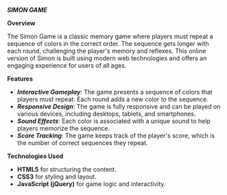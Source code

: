 **_SIMON GAME_**

**Overview**

The Simon Game is a classic memory game where players must repeat a sequence of colors in the correct order. 
The sequence gets longer with each round, challenging the player's memory and reflexes. This online version of 
Simon is built using modern web technologies and offers an engaging experience for users of all ages.

**Features**

- **_Interactive Gameplay_**: The game presents a sequence of colors that players must repeat. Each round adds a new color to the sequence.
- **_Responsive Design_**: The game is fully responsive and can be played on various devices, including desktops, tablets, and smartphones.
- **_Sound Effects_**: Each color is associated with a unique sound to help players memorize the sequence.
- **_Score Tracking_**: The game keeps track of the player's score, which is the number of correct sequences they repeat.
  
**Technologies Used**

- **HTML5** for structuring the content.
- **CSS3** for styling and layout.
- **JavaScript (jQuery)** for game logic and interactivity.
